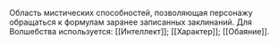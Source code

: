 Область мистических способностей, позволяющая персонажу обращаться к формулам заранее записанных заклинаний. Для Волшебства используется: [[Интеллект]]; [[Характер]]; [[Обаяние]]. 